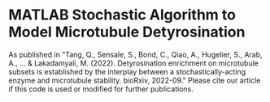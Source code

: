 # MATLAB Stochastic Algorithm to Model Microtubule Detyrosination

As published in "Tang, Q., Sensale, S., Bond, C., Qiao, A., Hugelier, S., Arab, A., ... &amp; Lakadamyali, M. (2022). Detyrosination enrichment on microtubule subsets is established by the interplay between a stochastically-acting enzyme and microtubule stability. bioRxiv, 2022-09." Please cite our article if this code is used or modified for further publications.
